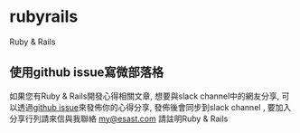 # rubyrails
Ruby &amp; Rails 


## 使用github issue寫微部落格
如果您有Ruby & Rails開發心得相關文章, 想要與slack channel中的網友分享, 可以透過[github issue](https://github.com/softnshare/rubyrails/issues)來發佈你的心得分享, 發佈後會同步到slack channel , 要加入分享行列請來信與我聯絡 my@esast.com 請註明Ruby & Rails 
